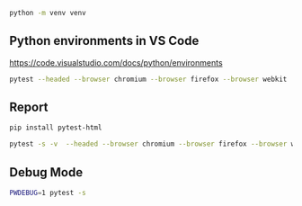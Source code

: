 ```sh
python -m venv venv
```

## Python environments in VS Code

https://code.visualstudio.com/docs/python/environments

```sh
pytest --headed --browser chromium --browser firefox --browser webkit
```

## Report

```sh
pip install pytest-html

pytest -s -v  --headed --browser chromium --browser firefox --browser webkit --html=pwreport.html
```

## Debug Mode

```sh
PWDEBUG=1 pytest -s
```